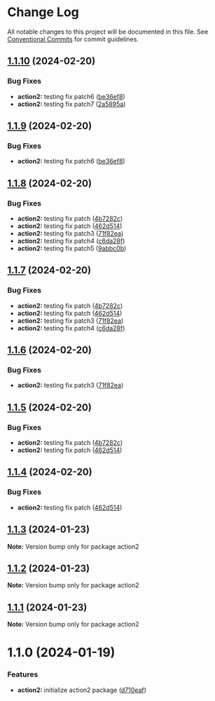 # Change Log

All notable changes to this project will be documented in this file.
See [Conventional Commits](https://conventionalcommits.org) for commit guidelines.

## [1.1.10](https://github.com/twentyfourg/brian-lerna-test/compare/action2@1.1.8...action2@1.1.10) (2024-02-20)


### Bug Fixes

* **action2:** testing fix patch6 ([be36ef8](https://github.com/twentyfourg/brian-lerna-test/commit/be36ef89f70d7600d362c6afd01215aed8c3155c))
* **action2:** testing fix patch7 ([2a5895a](https://github.com/twentyfourg/brian-lerna-test/commit/2a5895aadc4fe27490209f3d6ecfd7d36fc0df37))





## [1.1.9](https://github.com/twentyfourg/brian-lerna-test/compare/action2@1.1.8...action2@1.1.9) (2024-02-20)


### Bug Fixes

* **action2:** testing fix patch6 ([be36ef8](https://github.com/twentyfourg/brian-lerna-test/commit/be36ef89f70d7600d362c6afd01215aed8c3155c))





## [1.1.8](https://github.com/twentyfourg/brian-lerna-test/compare/action2@1.1.3...action2@1.1.8) (2024-02-20)


### Bug Fixes

* **action2:** testing fix patch ([4b7282c](https://github.com/twentyfourg/brian-lerna-test/commit/4b7282c50bd7878a9543f3d5080a1c38061b02da))
* **action2:** testing fix patch ([462d514](https://github.com/twentyfourg/brian-lerna-test/commit/462d514809e1c79bf543f8fdfa0b884614a28142))
* **action2:** testing fix patch3 ([71f82ea](https://github.com/twentyfourg/brian-lerna-test/commit/71f82ea21c4aa238c5bbbff4abd6de9ac4f3e534))
* **action2:** testing fix patch4 ([c6da28f](https://github.com/twentyfourg/brian-lerna-test/commit/c6da28fea68031e21e857af48761ebe72f97baf3))
* **action2:** testing fix patch5 ([9abbc0b](https://github.com/twentyfourg/brian-lerna-test/commit/9abbc0bce76e77e99a08fefc819ed8799e9726a4))





## [1.1.7](https://github.com/twentyfourg/brian-lerna-test/compare/action2@1.1.3...action2@1.1.7) (2024-02-20)


### Bug Fixes

* **action2:** testing fix patch ([4b7282c](https://github.com/twentyfourg/brian-lerna-test/commit/4b7282c50bd7878a9543f3d5080a1c38061b02da))
* **action2:** testing fix patch ([462d514](https://github.com/twentyfourg/brian-lerna-test/commit/462d514809e1c79bf543f8fdfa0b884614a28142))
* **action2:** testing fix patch3 ([71f82ea](https://github.com/twentyfourg/brian-lerna-test/commit/71f82ea21c4aa238c5bbbff4abd6de9ac4f3e534))
* **action2:** testing fix patch4 ([c6da28f](https://github.com/twentyfourg/brian-lerna-test/commit/c6da28fea68031e21e857af48761ebe72f97baf3))





## [1.1.6](https://github.com/twentyfourg/brian-lerna-test/compare/action2@1.1.5...action2@1.1.6) (2024-02-20)


### Bug Fixes

* **action2:** testing fix patch3 ([71f82ea](https://github.com/twentyfourg/brian-lerna-test/commit/71f82ea21c4aa238c5bbbff4abd6de9ac4f3e534))





## [1.1.5](https://github.com/twentyfourg/brian-lerna-test/compare/action2@1.1.3...action2@1.1.5) (2024-02-20)


### Bug Fixes

* **action2:** testing fix patch ([4b7282c](https://github.com/twentyfourg/brian-lerna-test/commit/4b7282c50bd7878a9543f3d5080a1c38061b02da))
* **action2:** testing fix patch ([462d514](https://github.com/twentyfourg/brian-lerna-test/commit/462d514809e1c79bf543f8fdfa0b884614a28142))





## [1.1.4](https://github.com/twentyfourg/brian-lerna-test/compare/action2@1.1.3...action2@1.1.4) (2024-02-20)


### Bug Fixes

* **action2:** testing fix patch ([462d514](https://github.com/twentyfourg/brian-lerna-test/commit/462d514809e1c79bf543f8fdfa0b884614a28142))





## [1.1.3](https://github.com/twentyfourg/brian-lerna-test/compare/action2@1.1.2...action2@1.1.3) (2024-01-23)

**Note:** Version bump only for package action2





## [1.1.2](https://github.com/twentyfourg/brian-lerna-test/compare/action2@1.1.1...action2@1.1.2) (2024-01-23)

**Note:** Version bump only for package action2





## [1.1.1](https://github.com/twentyfourg/brian-lerna-test/compare/action2@1.1.0...action2@1.1.1) (2024-01-23)

**Note:** Version bump only for package action2





# 1.1.0 (2024-01-19)


### Features

* **action2:** initialize action2 package ([d710eaf](https://github.com/twentyfourg/brian-lerna-test/commit/d710eaf0e93c3e05f215b43760aac20cc60fca05))
